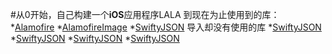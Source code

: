 #从0开始，自己构建一个**iOS**应用程序LALA
到现在为止使用到的库：
*[Alamofire](http://google.com)
*[AlamofireImage](http://google.com)
*[SwiftyJSON](http://google.com)
导入却没有使用的库
*[SwiftyJSON](http://google.com)
*[SwiftyJSON](http://google.com)
*[SwiftyJSON](http://google.com)
*[SwiftyJSON](http://google.com)

